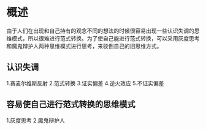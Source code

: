 # 概述
由于人们在出现和自己持有的观念不同的想法的时候很容易出现一些认识失调的思维模式，所以很难进行范式转换。为了使自己能进行范式转换，可以采用灰度思考和魔鬼辩护人两种思维模式进行思考，来驳倒自己的旧思维方式。

## 认识失调
1.赛麦尔维斯反射
2.范式转换
3.证实偏差
4.逆火效应
5.不证实偏差

## 容易使自己进行范式转换的思维模式
1.灰度思考
2.魔鬼辩护人